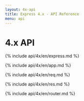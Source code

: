 ```yaml
---
layout: 4x-api
title: Express 4.x - API Reference
menu: api
---
```

<div id="api-doc" markdown="1">

  <h1>4.x API</h1>

  <a id='express' class='h2'></a>
  {% include api/4x/en/express.md %}

  <a id='application' class='h2'></a>
  {% include api/4x/en/app.md %}

  <a id='request' class='h2'></a>
  {% include api/4x/en/req.md %}

  <a id='response' class='h2'></a>
  {% include api/4x/en/res.md %}

  <a id='router' class='h2'></a>
  {% include api/4x/en/router.md %}

</div>
